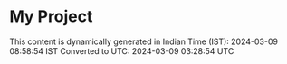 # My Project

This content is dynamically generated in Indian Time (IST): 2024-03-09 08:58:54 IST
Converted to UTC: 2024-03-09 03:28:54 UTC

